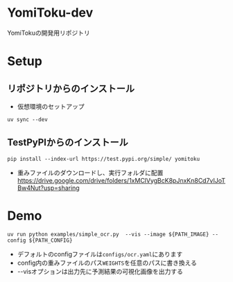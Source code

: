 # YomiToku-dev
YomiTokuの開発用リポジトリ

# Setup
## リポジトリからのインストール
- 仮想環境のセットアップ
```
uv sync --dev
```

## TestPyPIからのインストール
```
pip install --index-url https://test.pypi.org/simple/ yomitoku
```


- 重みファイルのダウンロードし、実行フォルダに配置
https://drive.google.com/drive/folders/1xMClVygBcK8pJnxKn8Cd7vIJoTBw4Nut?usp=sharing


# Demo
```
uv run python examples/simple_ocr.py  --vis --image ${PATH_IMAGE} --config ${PATH_CONFIG}
```
- デフォルトのconfigファイルは`configs/ocr.yaml`にあります
- config内の重みファイルのパス`WEIGHTS`を任意のパスに書き換える
- --visオプションは出力先に予測結果の可視化画像を出力する